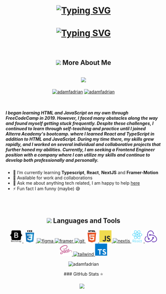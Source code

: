 ### <h1 align="center"><a href="https://git.io/typing-svg"><img src="https://readme-typing-svg.demolab.com?font=Fira+Code&pause=1000&width=435&lines=Hellow+%F0%9F%91%8B%2C+I'm+Adam+Fadrian" alt="Typing SVG" /></a></h1>
### <h1 align="center"><a href="https://git.io/typing-svg"><img src="https://readme-typing-svg.demolab.com?font=Fira+Code&pause=1000&width=435&lines=I'm+a+Front-End+Developer" alt="Typing SVG" /></a></h1>

<br />

<h2 align="center" ><img src="https://media.giphy.com/media/4mdWQOVTp2LutMqJKV/giphy.gif" witdh="50" height="50"/> <b> More About Me </b></h2>
<h2 align="center"><img src="https://komarev.com/ghpvc/?username=adamfadrian&&style=flat-square" align="center" /></h2>
<p align="center">
<a href="https://linkedin.com/in/adam-fadrian-311000227/" target="blank"><img align="center" src="https://raw.githubusercontent.com/rahuldkjain/github-profile-readme-generator/master/src/images/icons/Social/linked-in-alt.svg" alt="adamfadrian" height="30" width="40" /></a>
<a href="https://instagram.com/adamfadrian" target="blank"><img align="center" src="https://raw.githubusercontent.com/rahuldkjain/github-profile-readme-generator/master/src/images/icons/Social/instagram.svg" alt="adamfadrian" height="30" width="40" /></a>
</p>
</br>
<h5 align="left">I began learning HTML and JavaScript on my own through FreeCodeCamp in 2019. However, I faced many obstacles along the way and found myself getting stuck frequently. Despite these challenges, I continued to learn through self-teaching and practice until I joined Alterra Academy's bootcamp. where I learned React and TypeScript in addition to HTML and JavaScript. During my time there, my skills grew rapidly, and I worked on several individual and collaborative projects that further honed my abilities. Currently, I am seeking a Frontend Engineer position with a company where I can utilize my skills and continue to develop both professionally and personally.</h5>

- 🌱 I’m currently learning <b>Typescript</b>, <b>React</b>, <b>NextJS</b> and <b>Framer-Motion</b> 
- 👯 Available for work and collaborations
- 💬 Ask me about anything tech related, I am happy to help [here](adamfadrian12@gmail.com)
- ⚡ Fun fact I am funny (maybe) 😅
</br>

</br>
<h2 align="center"><img src="https://media.giphy.com/media/Kfl09udXYhbjajJwEt/giphy.gif" witdh="50" height="50"/> <b>Languages and Tools</b></h2>
<p align="center"> <a href="https://getbootstrap.com" target="_blank" rel="noreferrer"> <img src="https://raw.githubusercontent.com/devicons/devicon/master/icons/bootstrap/bootstrap-plain-wordmark.svg" alt="bootstrap" width="40" height="40"/> </a> <a href="https://www.w3schools.com/css/" target="_blank" rel="noreferrer"> <img src="https://raw.githubusercontent.com/devicons/devicon/master/icons/css3/css3-original-wordmark.svg" alt="css3" width="40" height="40"/> </a> <a href="https://www.figma.com/" target="_blank" rel="noreferrer"> <img src="https://www.vectorlogo.zone/logos/figma/figma-icon.svg" alt="figma" width="40" height="40"/> </a> <a href="https://www.framer.com/" target="_blank" rel="noreferrer"> <img src="https://www.vectorlogo.zone/logos/framer/framer-icon.svg" alt="framer" width="40" height="40"/> </a> <a href="https://git-scm.com/" target="_blank" rel="noreferrer"> <img src="https://www.vectorlogo.zone/logos/git-scm/git-scm-icon.svg" alt="git" width="40" height="40"/> </a> <a href="https://www.w3.org/html/" target="_blank" rel="noreferrer"> <img src="https://raw.githubusercontent.com/devicons/devicon/master/icons/html5/html5-original-wordmark.svg" alt="html5" width="40" height="40"/> </a> <a href="https://developer.mozilla.org/en-US/docs/Web/JavaScript" target="_blank" rel="noreferrer"> <img src="https://raw.githubusercontent.com/devicons/devicon/master/icons/javascript/javascript-original.svg" alt="javascript" width="40" height="40"/> </a> <a href="https://nextjs.org/" target="_blank" rel="noreferrer"> <img src="https://cdn.worldvectorlogo.com/logos/nextjs-2.svg" alt="nextjs" width="40" height="40"/> </a> <a href="https://reactjs.org/" target="_blank" rel="noreferrer"> <img src="https://raw.githubusercontent.com/devicons/devicon/master/icons/react/react-original-wordmark.svg" alt="react" width="40" height="40"/> </a> <a href="https://redux.js.org" target="_blank" rel="noreferrer"> <img src="https://raw.githubusercontent.com/devicons/devicon/master/icons/redux/redux-original.svg" alt="redux" width="40" height="40"/> </a> <a href="https://sass-lang.com" target="_blank" rel="noreferrer"> <img src="https://raw.githubusercontent.com/devicons/devicon/master/icons/sass/sass-original.svg" alt="sass" width="40" height="40"/> </a> <a href="https://tailwindcss.com/" target="_blank" rel="noreferrer"> <img src="https://www.vectorlogo.zone/logos/tailwindcss/tailwindcss-icon.svg" alt="tailwind" width="40" height="40"/> </a> <a href="https://www.typescriptlang.org/" target="_blank" rel="noreferrer"> <img src="https://raw.githubusercontent.com/devicons/devicon/master/icons/typescript/typescript-original.svg" alt="typescript" width="40" height="40"/> </a> </p>

<div align="center"><p><img align="center" src="https://github-readme-stats.vercel.app/api/top-langs?username=adamfadrian&show_icons=true&locale=en&layout=compact" alt="adamfadrian" /></p>### GitHub Stats ⭐<p><img src="https://github-stats-tkiw.vercel.app/api?username=adamfadrian&show_icons=true&count_private=true" align="center" style="margin-right: 10px;" /></p></div>

</br>





